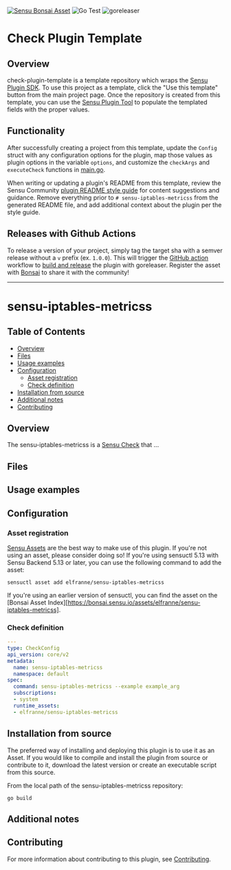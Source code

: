 [![Sensu Bonsai Asset](https://img.shields.io/badge/Bonsai-Download%20Me-brightgreen.svg?colorB=89C967&logo=sensu)](https://bonsai.sensu.io/assets/elfranne/sensu-iptables-metricss)
![Go Test](https://github.com/elfranne/sensu-iptables-metricss/workflows/Go%20Test/badge.svg)
![goreleaser](https://github.com/elfranne/sensu-iptables-metricss/workflows/goreleaser/badge.svg)

# Check Plugin Template

## Overview
check-plugin-template is a template repository which wraps the [Sensu Plugin SDK][2].
To use this project as a template, click the "Use this template" button from the main project page.
Once the repository is created from this template, you can use the [Sensu Plugin Tool][9] to
populate the templated fields with the proper values.

## Functionality

After successfully creating a project from this template, update the `Config` struct with any
configuration options for the plugin, map those values as plugin options in the variable `options`,
and customize the `checkArgs` and `executeCheck` functions in [main.go][7].

When writing or updating a plugin's README from this template, review the Sensu Community
[plugin README style guide][3] for content suggestions and guidance. Remove everything
prior to `# sensu-iptables-metricss` from the generated README file, and add additional context about the
plugin per the style guide.

## Releases with Github Actions

To release a version of your project, simply tag the target sha with a semver release without a `v`
prefix (ex. `1.0.0`). This will trigger the [GitHub action][5] workflow to [build and release][4]
the plugin with goreleaser. Register the asset with [Bonsai][8] to share it with the community!

***

# sensu-iptables-metricss

## Table of Contents
- [Overview](#overview)
- [Files](#files)
- [Usage examples](#usage-examples)
- [Configuration](#configuration)
  - [Asset registration](#asset-registration)
  - [Check definition](#check-definition)
- [Installation from source](#installation-from-source)
- [Additional notes](#additional-notes)
- [Contributing](#contributing)

## Overview

The sensu-iptables-metricss is a [Sensu Check][6] that ...

## Files

## Usage examples

## Configuration

### Asset registration

[Sensu Assets][10] are the best way to make use of this plugin. If you're not using an asset, please
consider doing so! If you're using sensuctl 5.13 with Sensu Backend 5.13 or later, you can use the
following command to add the asset:

```
sensuctl asset add elfranne/sensu-iptables-metricss
```

If you're using an earlier version of sensuctl, you can find the asset on the [Bonsai Asset Index][https://bonsai.sensu.io/assets/elfranne/sensu-iptables-metricss].

### Check definition

```yml
---
type: CheckConfig
api_version: core/v2
metadata:
  name: sensu-iptables-metricss
  namespace: default
spec:
  command: sensu-iptables-metricss --example example_arg
  subscriptions:
  - system
  runtime_assets:
  - elfranne/sensu-iptables-metricss
```

## Installation from source

The preferred way of installing and deploying this plugin is to use it as an Asset. If you would
like to compile and install the plugin from source or contribute to it, download the latest version
or create an executable script from this source.

From the local path of the sensu-iptables-metricss repository:

```
go build
```

## Additional notes

## Contributing

For more information about contributing to this plugin, see [Contributing][1].

[1]: https://github.com/sensu/sensu-go/blob/master/CONTRIBUTING.md
[2]: https://github.com/sensu/sensu-plugin-sdk
[3]: https://github.com/sensu-plugins/community/blob/master/PLUGIN_STYLEGUIDE.md
[4]: https://github.com/elfranne/sensu-iptables-metricss/blob/master/.github/workflows/release.yml
[5]: https://github.com/elfranne/sensu-iptables-metricss/actions
[6]: https://docs.sensu.io/sensu-go/latest/reference/checks/
[7]: https://github.com/sensu/check-plugin-template/blob/master/main.go
[8]: https://bonsai.sensu.io/
[9]: https://github.com/sensu/sensu-plugin-tool
[10]: https://docs.sensu.io/sensu-go/latest/reference/assets/
